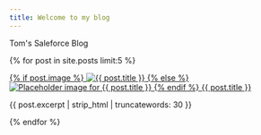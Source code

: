 ```yaml
---
title: Welcome to my blog
---
```

Tom's Saleforce Blog

{% for post in site.posts limit:5 %}  
  <div>
    <a href="{{ site.baseurl }}{{ post.url }}" class="block">
            <!-- Post Image -->
            {% if post.image %}
              <img src="{{ post.image | relative_url }}" alt="{{ post.title }}" class="w-full h-48 object-cover">
            {% else %}
              <!-- Placeholder image if no image is defined in the post's front matter -->
              <img src="https://placehold.co/600x400/22c55e/ffffff?text=No+Image" alt="Placeholder image for {{ post.title }}" class="w-full h-48 object-cover bg-gray-200 flex items-center justify-center text-gray-500 text-sm">
            {% endif %}
          </a>
    <a href="{{ site.baseurl }}{{ post.url }}">{{ post.title }}</a>
    <p>
        {{ post.excerpt | strip_html | truncatewords: 30 }}
    </p>
    <p>
  </li>  
{% endfor %}  